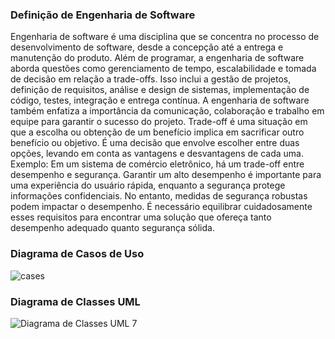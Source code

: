 ### Definição de Engenharia de Software

Engenharia de software é uma disciplina que se concentra no processo de desenvolvimento de software, desde a concepção até a entrega e manutenção do produto. Além de programar, a engenharia de software aborda questões como gerenciamento de tempo, escalabilidade e tomada de decisão em relação a trade-offs. Isso inclui a gestão de projetos, definição de requisitos, análise e design de sistemas, implementação de código, testes, integração e entrega contínua. A engenharia de software também enfatiza a importância da comunicação, colaboração e trabalho em equipe para garantir o sucesso do projeto.
Trade-off é uma situação em que a escolha ou obtenção de um benefício implica em sacrificar outro benefício ou objetivo. É uma decisão que envolve escolher entre duas opções, levando em conta as vantagens e desvantagens de cada uma.
Exemplo: Em um sistema de comércio eletrônico, há um trade-off entre desempenho e segurança. Garantir um alto desempenho é importante para uma experiência do usuário rápida, enquanto a segurança protege informações confidenciais. No entanto, medidas de segurança robustas podem impactar o desempenho. É necessário equilibrar cuidadosamente esses requisitos para encontrar uma solução que ofereça tanto desempenho adequado quanto segurança sólida.

### Diagrama de Casos de Uso 

![cases](https://github.com/Alessandra-Moreira/bertoti/assets/107525483/c38ff537-65b4-4191-b31a-0026eb381644)

### Diagrama de Classes UML

![Diagrama de Classes UML 7](https://github.com/Alessandra-Moreira/bertoti/assets/107525483/54cff7e0-fb15-4765-8c8e-3c7644b4b902)
